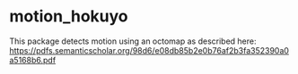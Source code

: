 # motion_hokuyo
This package detects motion using an octomap as described here: </br>
https://pdfs.semanticscholar.org/98d6/e08db85b2e0b76af2b3fa352390a0a5168b6.pdf </br>
